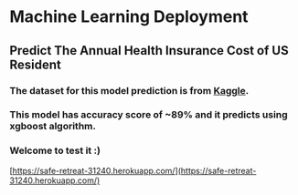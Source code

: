 # Machine Learning Deployment 

## Predict The Annual Health Insurance Cost of US Resident
### The dataset for this model prediction is from [Kaggle](https://www.kaggle.com/mirichoi0218/insurance).
### This model has accuracy score of ~89% and it predicts using xgboost algorithm.
### Welcome to test it :)
[https://safe-retreat-31240.herokuapp.com/](https://safe-retreat-31240.herokuapp.com/)
